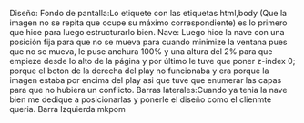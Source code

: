 Diseño:
Fondo de pantalla:Lo etiquete con las etiquetas html,body (Que la imagen no se repita que ocupe su máximo correspondiente) es lo primero que hice para luego estructurarlo bien. 
Nave: Luego hice la nave con una posición fija para que no se mueva para cuando minimize la ventana pues que no se mueva, le puse anchura 100% y una altura del 2% para que empieze desde lo alto de la página y por último le tuve que poner z-index 0; porque el boton de la derecha del play no funcionaba y era porque la imagen estaba por encima del play asi que tuve que enumerar las capas para que no hubiera un conflicto.
Barras laterales:Cuando ya tenia la nave bien me dedique a posicionarlas y ponerle el diseño como el clienmte queria.
  Barra Izquierda
mkpom
